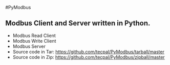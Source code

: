 #PyModbus
## Modbus Client and Server written in Python.
* Modbus Read Client 
* Modbus Write Client
* Modbus Server
* Source code in Tar: https://github.com/tecpal/PyModbus/tarball/master 
* Source code in Zip: https://github.com/tecpal/PyModbus/zipball/master
